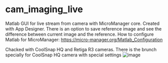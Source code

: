 # cam_imaging_live
Matlab GUI for live stream from camera with MicroManager core. Created with App Designer. There is an option to save reference image and see the difference between current image and the reference.
How to configure Matlab for MicroManager: https://micro-manager.org/Matlab_Configuration 

Chacked with CoolSnap HQ and Retiga R3 cameras. 
There is the brunch specially for CoolSnap HQ camera with special settings
![image](https://github.com/NikolaiKh/cam_imaging_live/assets/151737321/6c513a19-e935-4fc5-8bbd-926134272a2c)
